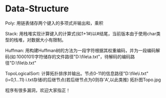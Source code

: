 # Data-Structure
Poly: 用链表储存两个键入的多项式并输出和，乘积

Stack: 用栈堆实现计算键入的计算式(如1+1#)以#结尾，当前版本由于使用char类型的栈堆，对数据大小有限制。

Huffman: 用构建Huffman树的方法为一段字符根据其权重编码，并为一段编码解码(如:1000101)字符储存的文件路径"D:\\file\\a.txt"，待解码的编码路径"D:\\file\\b.txt"

TopoLogicalSort: 计算拓扑排序并输出。节点0-11的信息路径"D:\\file\\i.txt"(i=0,1...11) i.txt存储i的后继节点(若后继节点为0则存'A',以此类推) 拓扑图Topo.jpg

程序有很多漏洞，欢迎大家指正！